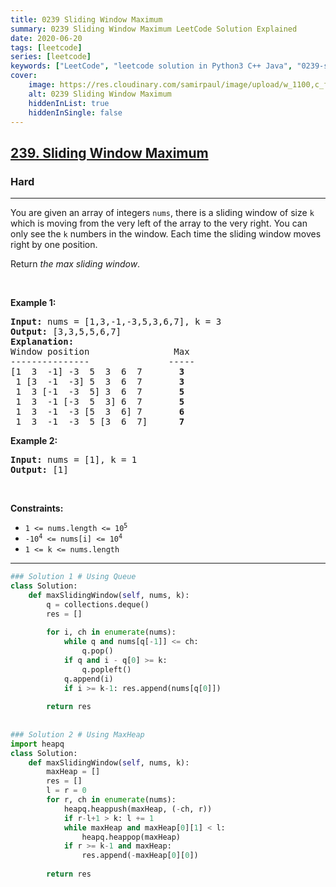```yaml
---
title: 0239 Sliding Window Maximum
summary: 0239 Sliding Window Maximum LeetCode Solution Explained
date: 2020-06-20
tags: [leetcode]
series: [leetcode]
keywords: ["LeetCode", "leetcode solution in Python3 C++ Java", "0239-sliding-window-maximum LeetCode Solution Explained"]
cover:
    image: https://res.cloudinary.com/samirpaul/image/upload/w_1100,c_fit,co_rgb:FFFFFF,l_text:Arial_75_bold:0239 Sliding Window Maximum - Solution Explained/problem-solving.webp
    alt: 0239 Sliding Window Maximum
    hiddenInList: true
    hiddenInSingle: false
---
```



<h2><a href="https://leetcode.com/problems/sliding-window-maximum/">239. Sliding Window Maximum</a></h2><h3>Hard</h3><hr><div><p>You are given an array of integers&nbsp;<code>nums</code>, there is a sliding window of size <code>k</code> which is moving from the very left of the array to the very right. You can only see the <code>k</code> numbers in the window. Each time the sliding window moves right by one position.</p>

<p>Return <em>the max sliding window</em>.</p>

<p>&nbsp;</p>
<p><strong class="example">Example 1:</strong></p>

<pre><strong>Input:</strong> nums = [1,3,-1,-3,5,3,6,7], k = 3
<strong>Output:</strong> [3,3,5,5,6,7]
<strong>Explanation:</strong> 
Window position                Max
---------------               -----
[1  3  -1] -3  5  3  6  7       <strong>3</strong>
 1 [3  -1  -3] 5  3  6  7       <strong>3</strong>
 1  3 [-1  -3  5] 3  6  7      <strong> 5</strong>
 1  3  -1 [-3  5  3] 6  7       <strong>5</strong>
 1  3  -1  -3 [5  3  6] 7       <strong>6</strong>
 1  3  -1  -3  5 [3  6  7]      <strong>7</strong>
</pre>

<p><strong class="example">Example 2:</strong></p>

<pre><strong>Input:</strong> nums = [1], k = 1
<strong>Output:</strong> [1]
</pre>

<p>&nbsp;</p>
<p><strong>Constraints:</strong></p>

<ul>
	<li><code>1 &lt;= nums.length &lt;= 10<sup>5</sup></code></li>
	<li><code>-10<sup>4</sup> &lt;= nums[i] &lt;= 10<sup>4</sup></code></li>
	<li><code>1 &lt;= k &lt;= nums.length</code></li>
</ul>
</div>

---




```python
### Solution 1 # Using Queue
class Solution:
    def maxSlidingWindow(self, nums, k):
        q = collections.deque()
        res = []
        
        for i, ch in enumerate(nums):
            while q and nums[q[-1]] <= ch:
                q.pop()
            if q and i - q[0] >= k:
                q.popleft()
            q.append(i)
            if i >= k-1: res.append(nums[q[0]])
        
        return res
    
    
### Solution 2 # Using MaxHeap
import heapq
class Solution:
    def maxSlidingWindow(self, nums, k):
        maxHeap = []
        res = []
        l = r = 0
        for r, ch in enumerate(nums):
            heapq.heappush(maxHeap, (-ch, r))
            if r-l+1 > k: l += 1
            while maxHeap and maxHeap[0][1] < l:
                heapq.heappop(maxHeap)
            if r >= k-1 and maxHeap:
                res.append(-maxHeap[0][0])
        
        return res
```
